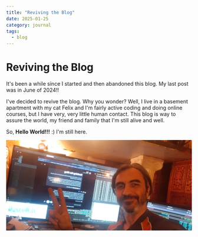 ```yaml
---
title: "Reviving the Blog"
date: 2025-01-25
category: journal
tags: 
  - blog
---
```


# Reviving the Blog

It's been a while since I started and then abandoned this blog. My last post was in June of 2024!!

I've decided to revive the blog. Why you wonder? Well, I live in a basement apartment with my cat Felix and I'm fairly active coding and doing online courses, but I have very, very little human contact. This blog is way to assure the world, my friend and family that I'm still alive and well.

So, **Hello World!!!** :) I'm still here.

![Picture of me](/assets/2025-01-25_nadim.jpg)
